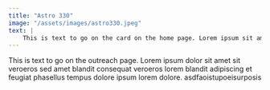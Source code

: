 ```yaml
---
title: "Astro 330"
image: "/assets/images/astro330.jpeg"
text: |
    This is text to go on the card on the home page. Lorem ipsum sit amet sit veroeros sed amet blandit consequat veroeros lorem blandit adipiscing et feugiat phasellus tempus dolore ipsum lorem dolore.
---
```


This is text to go on the outreach page. Lorem ipsum dolor sit amet sit veroeros sed amet blandit consequat veroeros lorem blandit adipiscing et feugiat phasellus tempus dolore ipsum lorem dolore.
asdfaoistupoeisurposis